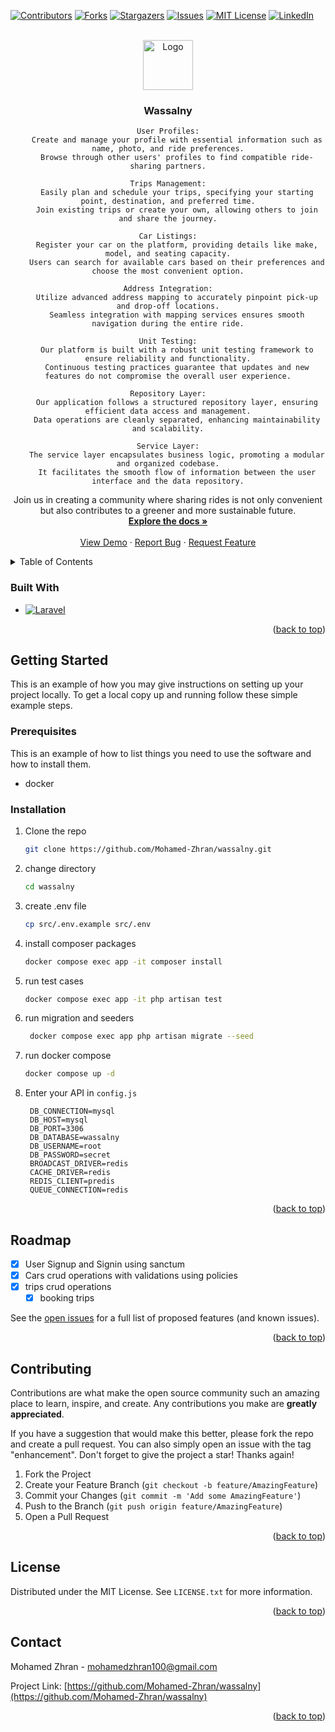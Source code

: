 <!-- Improved compatibility of back to top link: See: https://github.com/othneildrew/Best-README-Template/pull/73 -->
<a name="readme-top"></a>
<!--
*** Thanks for checking out the Best-README-Template. If you have a suggestion
*** that would make this better, please fork the repo and create a pull request
*** or simply open an issue with the tag "enhancement".
*** Don't forget to give the project a star!
*** Thanks again! Now go create something AMAZING! :D
-->



<!-- PROJECT SHIELDS -->
<!--
*** I'm using markdown "reference style" links for readability.
*** Reference links are enclosed in brackets [ ] instead of parentheses ( ).
*** See the bottom of this document for the declaration of the reference variables
*** for contributors-url, forks-url, etc. This is an optional, concise syntax you may use.
*** https://www.markdownguide.org/basic-syntax/#reference-style-links
-->
[![Contributors][contributors-shield]][contributors-url]
[![Forks][forks-shield]][forks-url]
[![Stargazers][stars-shield]][stars-url]
[![Issues][issues-shield]][issues-url]
[![MIT License][license-shield]][license-url]
[![LinkedIn][linkedin-shield]][linkedin-url]



<!-- PROJECT LOGO -->
<br />
<div align="center">
  <a href="https://github.com/Mohamed-Zhran/wassalny">
    <img src="images/logo.png" alt="Logo" width="80" height="80">
  </a>

<h3 align="center">Wassalny</h3>

  <p align="center">

    User Profiles:
        Create and manage your profile with essential information such as name, photo, and ride preferences.
        Browse through other users' profiles to find compatible ride-sharing partners.

    Trips Management:
        Easily plan and schedule your trips, specifying your starting point, destination, and preferred time.
        Join existing trips or create your own, allowing others to join and share the journey.

    Car Listings:
        Register your car on the platform, providing details like make, model, and seating capacity.
        Users can search for available cars based on their preferences and choose the most convenient option.

    Address Integration:
        Utilize advanced address mapping to accurately pinpoint pick-up and drop-off locations.
        Seamless integration with mapping services ensures smooth navigation during the entire ride.

    Unit Testing:
        Our platform is built with a robust unit testing framework to ensure reliability and functionality.
        Continuous testing practices guarantee that updates and new features do not compromise the overall user experience.

    Repository Layer:
        Our application follows a structured repository layer, ensuring efficient data access and management.
        Data operations are cleanly separated, enhancing maintainability and scalability.

    Service Layer:
        The service layer encapsulates business logic, promoting a modular and organized codebase.
        It facilitates the smooth flow of information between the user interface and the data repository.

Join us in creating a community where sharing rides is not only convenient but also contributes to a greener and more sustainable future.
    <br />
    <a href="https://github.com/Mohamed-Zhran/wassalny"><strong>Explore the docs »</strong></a>
    <br />
    <br />
    <a href="https://github.com/Mohamed-Zhran/wassalny">View Demo</a>
    ·
    <a href="https://github.com/Mohamed-Zhran/wassalny/issues">Report Bug</a>
    ·
    <a href="https://github.com/Mohamed-Zhran/wassalny/issues">Request Feature</a>
  </p>
</div>



<!-- TABLE OF CONTENTS -->
<details>
  <summary>Table of Contents</summary>
  <ol>
    <li>
      <a href="#about-the-project">About The Project</a>
      <ul>
        <li><a href="#built-with">Built With</a></li>
      </ul>
    </li>
    <li>
      <a href="#getting-started">Getting Started</a>
      <ul>
        <li><a href="#prerequisites">Prerequisites</a></li>
        <li><a href="#installation">Installation</a></li>
      </ul>
    </li>
    <li><a href="#usage">Usage</a></li>
    <li><a href="#roadmap">Roadmap</a></li>
    <li><a href="#contributing">Contributing</a></li>
    <li><a href="#license">License</a></li>
    <li><a href="#contact">Contact</a></li>
    <li><a href="#acknowledgments">Acknowledgments</a></li>
  </ol>
</details>




### Built With

* [![Laravel][Laravel.com]][Laravel-url]

<p align="right">(<a href="#readme-top">back to top</a>)</p>



<!-- GETTING STARTED -->
## Getting Started

This is an example of how you may give instructions on setting up your project locally.
To get a local copy up and running follow these simple example steps.

### Prerequisites

This is an example of how to list things you need to use the software and how to install them.
* docker

### Installation

1. Clone the repo
   ```sh
   git clone https://github.com/Mohamed-Zhran/wassalny.git
   ```
2. change directory
   ```sh
   cd wassalny
   ```
3. create .env file
   ```sh
   cp src/.env.example src/.env
   ```
4. install composer packages
   ```sh
   docker compose exec app -it composer install
   ```
5. run test cases
   ```sh
   docker compose exec app -it php artisan test
   ```
6. run migration and seeders
   ```sh
    docker compose exec app php artisan migrate --seed
   ```
7. run docker compose
   ```sh
   docker compose up -d
   ```
8. Enter your API in `config.js`
   ```
    DB_CONNECTION=mysql
    DB_HOST=mysql
    DB_PORT=3306
    DB_DATABASE=wassalny
    DB_USERNAME=root
    DB_PASSWORD=secret
    BROADCAST_DRIVER=redis
    CACHE_DRIVER=redis
    REDIS_CLIENT=predis
    QUEUE_CONNECTION=redis
   ```

<p align="right">(<a href="#readme-top">back to top</a>)</p>



<!-- ROADMAP -->
## Roadmap

- [x] User Signup and Signin using sanctum
- [x] Cars crud operations with validations using policies
- [x] trips crud operations
    - [x] booking trips

See the [open issues](https://github.com/Mohamed-Zhran/wassalny/issues) for a full list of proposed features (and known issues).

<p align="right">(<a href="#readme-top">back to top</a>)</p>



<!-- CONTRIBUTING -->
## Contributing

Contributions are what make the open source community such an amazing place to learn, inspire, and create. Any contributions you make are **greatly appreciated**.

If you have a suggestion that would make this better, please fork the repo and create a pull request. You can also simply open an issue with the tag "enhancement".
Don't forget to give the project a star! Thanks again!

1. Fork the Project
2. Create your Feature Branch (`git checkout -b feature/AmazingFeature`)
3. Commit your Changes (`git commit -m 'Add some AmazingFeature'`)
4. Push to the Branch (`git push origin feature/AmazingFeature`)
5. Open a Pull Request

<p align="right">(<a href="#readme-top">back to top</a>)</p>



<!-- LICENSE -->
## License

Distributed under the MIT License. See `LICENSE.txt` for more information.

<p align="right">(<a href="#readme-top">back to top</a>)</p>



<!-- CONTACT -->
## Contact

Mohamed Zhran - mohamedzhran100@gmail.com

Project Link: [https://github.com/Mohamed-Zhran/wassalny](https://github.com/Mohamed-Zhran/wassalny)

<p align="right">(<a href="#readme-top">back to top</a>)</p>



<!-- MARKDOWN LINKS & IMAGES -->
<!-- https://www.markdownguide.org/basic-syntax/#reference-style-links -->
[contributors-shield]: https://img.shields.io/github/contributors/Mohamed-Zhran/wassalny.svg?style=for-the-badge
[contributors-url]: https://github.com/Mohamed-Zhran/wassalny/graphs/contributors
[forks-shield]: https://img.shields.io/github/forks/Mohamed-Zhran/wassalny.svg?style=for-the-badge
[forks-url]: https://github.com/Mohamed-Zhran/wassalny/network/members
[stars-shield]: https://img.shields.io/github/stars/Mohamed-Zhran/wassalny.svg?style=for-the-badge
[stars-url]: https://github.com/Mohamed-Zhran/wassalny/stargazers
[issues-shield]: https://img.shields.io/github/issues/Mohamed-Zhran/wassalny.svg?style=for-the-badge
[issues-url]: https://github.com/Mohamed-Zhran/wassalny/issues
[license-shield]: https://img.shields.io/github/license/Mohamed-Zhran/wassalny.svg?style=for-the-badge
[license-url]: https://github.com/Mohamed-Zhran/wassalny/blob/master/LICENSE.txt
[linkedin-shield]: https://img.shields.io/badge/-LinkedIn-black.svg?style=for-the-badge&logo=linkedin&colorB=555
[linkedin-url]: https://linkedin.com/in/linkedin_username
[product-screenshot]: images/screenshot.png
[Next.js]: https://img.shields.io/badge/next.js-000000?style=for-the-badge&logo=nextdotjs&logoColor=white
[Next-url]: https://nextjs.org/
[React.js]: https://img.shields.io/badge/React-20232A?style=for-the-badge&logo=react&logoColor=61DAFB
[React-url]: https://reactjs.org/
[Vue.js]: https://img.shields.io/badge/Vue.js-35495E?style=for-the-badge&logo=vuedotjs&logoColor=4FC08D
[Vue-url]: https://vuejs.org/
[Angular.io]: https://img.shields.io/badge/Angular-DD0031?style=for-the-badge&logo=angular&logoColor=white
[Angular-url]: https://angular.io/
[Svelte.dev]: https://img.shields.io/badge/Svelte-4A4A55?style=for-the-badge&logo=svelte&logoColor=FF3E00
[Svelte-url]: https://svelte.dev/
[Laravel.com]: https://img.shields.io/badge/Laravel-FF2D20?style=for-the-badge&logo=laravel&logoColor=white
[Laravel-url]: https://laravel.com
[Bootstrap.com]: https://img.shields.io/badge/Bootstrap-563D7C?style=for-the-badge&logo=bootstrap&logoColor=white
[Bootstrap-url]: https://getbootstrap.com
[JQuery.com]: https://img.shields.io/badge/jQuery-0769AD?style=for-the-badge&logo=jquery&logoColor=white
[JQuery-url]: https://jquery.com

